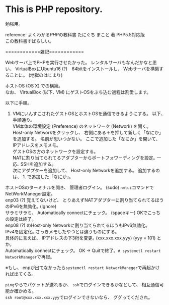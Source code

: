 # This is PHP repository.  

勉強用。

reference: よくわかる*PHP*の教科書 たにぐち まこと 著 PHP5.5対応版  
この教科書すばらしい。  

============雑記============

Webサーバ上でPHPを実行させたかった。 レンタルサーバもなんだかなと思い、 VirtualBoxにUbuntu16 (?)　64bitをインストールし、 Webサーバを構築することに。 (地獄のはじまり)

ホストOS (OS X) での構築｡  
なお、 VirtualBox (以下､ VM) にゲストOSをぶち込む過程は割愛します。

以下に手順。

1. VMにいんすこされたゲストOSとホストOSを通信できるようにする。 以下､ 手順通り。  
VM本体の環境設定 (Preference) のネットワーク (Network) を開く。  
Host-only Networkをクリックし、 右側にある＋を押して新しく「なにか」を追加する。 名前が思いつかない。 ここで追加した「なにか」を開いて、 IPアドレスをメモメモ。  
ゲストOSの方のネットワークを設定する。  
NATに割り当てられてるアダプターからポートフォワーディングを設定｡ 一応､ SSHを追加する。  
次にアダプターを追加して、 Host-only Networkを追加する。 追加するのは、 1. で追加した「なにか」。  

ホストOSのターミナルを開き、 管理者ログイン。 (sudo) `nmtui`コマンドでNetWorkManeger設定｡  
enp03 (?) 覚えてないけど、 とりあえずNATアダプターに割り当てられてるほうのIPv6を無効化｡ (Ignore)  
サラミサラミ、 Automatically connectにチェック。 (spaceキー) OKでこっちの設定は終了｡  
enp08 (?) のHost-only Networkに割り当てられてるほうもIPv6無効化｡   
IPv4を固定化｡ さっきメモしたやつとは違うものにする。  
具体的に言えば、 IPアドレスの下3桁を変更｡ (xxx.xxx.xxx.yyy) (yyy = 101) とか。  
Automatically connectにチェック。 OK -> Quitで終了。`# systemctl restart NetworkManeger`で再起｡  

※もし、 enpが出てなかったら`systemctl restart NetworkManeger`で再起かければ出てくる。  

`ping`やらでパケットが送れるか、 `ssh`でログインできるかなどして、 相互通信可能か確かめる。  
`ssh root@xxx.xxx.xxx.yyy`でログインできないなら、 ググってくだされ｡  









